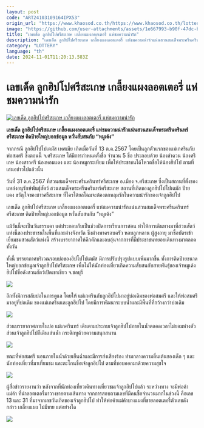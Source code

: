 ```yaml
---
layout: post
code: "ART24103109164IPX53"
origin_url: "https://www.khaosod.co.th/https://www.khaosod.co.th/lottery/news_9484263"
image: "https://github.com/user-attachments/assets/1e667993-b90f-47dc-b40e-a46e9a654b65"
title: "เลขเด็ด ลูกฮิปโปศรีสะเกษ เกลี้ยงแผงลอตเตอรี่ แห่ชมความน่ารัก"
description: "เลขเด็ด ลูกฮิปโปศรีสะเกษ เกลี้ยงแผงลอตเตอรี่ แห่ชมความน่ารักแน่นสวนสมเด็จพระศรีนครินทร์ศรีสะเกษ ติดป้ายใหญ่บอกข้อมูล หวั่นสับสนกับ \"หมูเด้ง\""
category: "LOTTERY"
language: "th"
date: 2024-11-01T11:20:13.583Z
---
```


# เลขเด็ด ลูกฮิปโปศรีสะเกษ เกลี้ยงแผงลอตเตอรี่ แห่ชมความน่ารัก

[![เลขเด็ด ลูกฮิปโปศรีสะเกษ เกลี้ยงแผงลอตเตอรี่ แห่ชมความน่ารัก](https://www.khaosod.co.th/wpapp/uploads/2024/10/hippopotamus-1.jpg "เลขเด็ด ลูกฮิปโปศรีสะเกษ เกลี้ยงแผงลอตเตอรี่ แห่ชมความน่ารัก")](https://www.khaosod.co.th/wpapp/uploads/2024/10/hippopotamus-1.jpg)

**เลขเด็ด ลูกฮิปโปศรีสะเกษ เกลี้ยงแผงลอตเตอรี่ แห่ชมความน่ารักแน่นสวนสมเด็จพระศรีนครินทร์ศรีสะเกษ ติดป้ายใหญ่บอกข้อมูล หวั่นสับสนกับ “หมูเด้ง”**

จากกรณี ลูกฮิปโปโปเตมัส เพศเมีย เกิดเมื่อวันที่ 13 ต.ค.2567 โดยเป็นลูกตัวแรกของแม่เกศรินกับพ่อสมศรี ซึ่งตอนนี้ จ.ศรีสะเกษ ได้มีการกำหนดตั้งชื่อ จำนวน 5 ชื่อ ประกอบด้วย น้องลำดวน น้องศรีเกษ น้องสาวศรี น้องหอมแดง และ น้องหมูกระเทียม เพื่อให้ประชาชนได้โหวตชื่อให้น้องฮิปโป ตามที่เสนอข่าวไปแล้วนั้น

วันที่ 31 ต.ค.2567 ที่สวนสมเด็จพระศรีนครินทร์ศรีสะเกษ อ.เมือง จ.ศรีสะเกษ ซึ่งเป็นสถานที่ตั้งของแหล่งอนุรักษ์พันธุ์สัตว์ สวนสมเด็จพระศรีนครินทร์ศรีสะเกษ สถานที่เกิดของลูกฮิปโปโปเตมัส ป้ายแดง ขวัญใจของชาวศรีสะเกษ ที่ใครได้ยลโฉมจะต้องตกหลุมรักในความน่ารักของเจ้าลูกฮิปโป

เลขเด็ด ลูกฮิปโปศรีสะเกษ เกลี้ยงแผงลอตเตอรี่ แห่ชมความน่ารักแน่นสวนสมเด็จพระศรีนครินทร์ศรีสะเกษ ติดป้ายใหญ่บอกข้อมูล หวั่นสับสนกับ “หมูเด้ง”

แม้วันนี้จะเป็นวันธรรมดา แต่ประกอบกับเป็นช่วงปิดการเรียนการสอน ทำให้การเดินทางมาที่สวนสัตว์แห่งนี้ของประชาชนในพื้นที่และต่างจังหวัด ซึ่งต่างพาครอบครัว หอบลูกหลาน ผู้สูงอายุ มาซื้อบัตรเข้าเยี่ยมชมสวนสัตว์แห่งนี้ สร้างบรรยากาศให้คึกคักและอบอุ่นจากการที่มีประชาชนทยอยเดินทางมาตลอดทั้งวัน

ทั้งนี้ บรรยากาศบริเวณรอบบ่อของฮิปโปโปเตมัส มีการปรับปรุงรูปแบบเพิ่มมากขึ้น ทั้งการติดป้ายขนาดใหญ่บอกข้อมูลเจ้าลูกฮิปโปศรีสะเกษ เพื่อไม่ให้นักท่องเที่ยวเกิดความสับสนกับสายพันธุ์ของเจ้าหมูเด้ง ฮิปโปชื่อดังสวนสัตว์เปิดเขาเขียว จ.ชลบุรี

[![](https://www.khaosod.co.th/wpapp/uploads/2024/10/31-โป4.jpg)](https://www.khaosod.co.th/wpapp/uploads/2024/10/31-โป4.jpg)

อีกทั้งมีการสลับบ่อในการดูแล โดยให้ แม่เกศรินกับลูกฮิปโปมาอยู่บ่อเดิมของพ่อสมศรี และให้พ่อสมศรีมาอยู่ที่บ่อเดิม ของแม่เกศรินและลูกฮิปโป โดยมีการพัฒนาระบบน้ำและมีพื้นที่ที่กว้างกว่าบ่อเดิม

[![](https://www.khaosod.co.th/wpapp/uploads/2024/10/31-โป2.jpg)](https://www.khaosod.co.th/wpapp/uploads/2024/10/31-โป2.jpg)

ส่วนบรรยากาศภายในบ่อ แม่เกศรินทร์ เดินตามประกบเจ้าลูกฮิปโปภายในน้ำตลอดเวลาไม่ยอมห่างตัว ส่วนเจ้าลูกฮิปโปก็เดินเล่นน้ำ กระดิกหูด้วยความสนุกสนาน

[![](https://www.khaosod.co.th/wpapp/uploads/2024/10/31-โป6.jpg)](https://www.khaosod.co.th/wpapp/uploads/2024/10/31-โป6.jpg)

ขณะที่พ่อสมศรี นอนภายในน้ำด้วยเย็นฉ่ำและมีการส่งเสียงร้อง ท่ามกลางความตื่นเต้นของเด็ก ๆ และนักท่องเที่ยวที่มาเที่ยมชม และตะโกนชื่อเจ้าลูกอิปโป ตามที่ชอบออกมาด้วยความสุขใจ

[![](https://www.khaosod.co.th/wpapp/uploads/2024/10/31-โป1.jpg)](https://www.khaosod.co.th/wpapp/uploads/2024/10/31-โป1.jpg)

ผู้สื่อข่าวรายงานว่า หลังจากที่นักท่องเที่ยวเดินทางเที่ยวชมเจ้าลูกฮิปโปแล้ว ระหว่างทาง จะมีพ่อค้า แม่ค้า ที่นำลอตเตอรี่มาวางขายตามเส้นทาง จากการสอบถามเลขที่มีคนซื้อจำนวนมากในช่วงนี้ คือเลข 13 และ 31 ที่มาจากเลขวันเกิดของเจ้าลูกฮิปโป ทำให้พ่อค้าแม่ค้าบางแผงที่ขายลอตเตอรี่ตัวเลขดังกล่าว เกลี้ยงแผง ไม่มีขาย แต่อย่างใด

[![](https://www.khaosod.co.th/wpapp/uploads/2024/10/31-โป5.jpg)](https://www.khaosod.co.th/wpapp/uploads/2024/10/31-โป5.jpg)